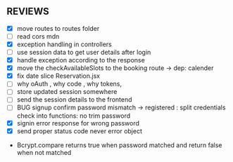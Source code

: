 ## REVIEWS

- [x] move routes to routes folder
- [ ] read cors mdn
- [x] exception handling in controllers
- [ ] use session data to get user details after login
- [x] handle exception according to the response
- [x] move the checkAvailableSlots to the booking route -> dep: calender
- [x] fix date slice Reservation.jsx
- [ ] why oAuth , why code , why tokens,
- [ ] store updated session somewhere
- [ ] send the session details to the frontend
- [ ] BUG signup confirm password mismatch -> registered : split credentials check into functions: no trim password
- [x] signin error response for wrong password
- [x] send proper status code never error object

* Bcrypt.compare returns true when password matched and return false when not matched
